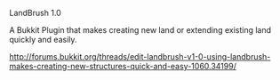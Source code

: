LandBrush 1.0

A Bukkit Plugin that makes creating new land or extending existing land quickly and easily.

http://forums.bukkit.org/threads/edit-landbrush-v1-0-using-landbrush-makes-creating-new-structures-quick-and-easy-1060.34199/